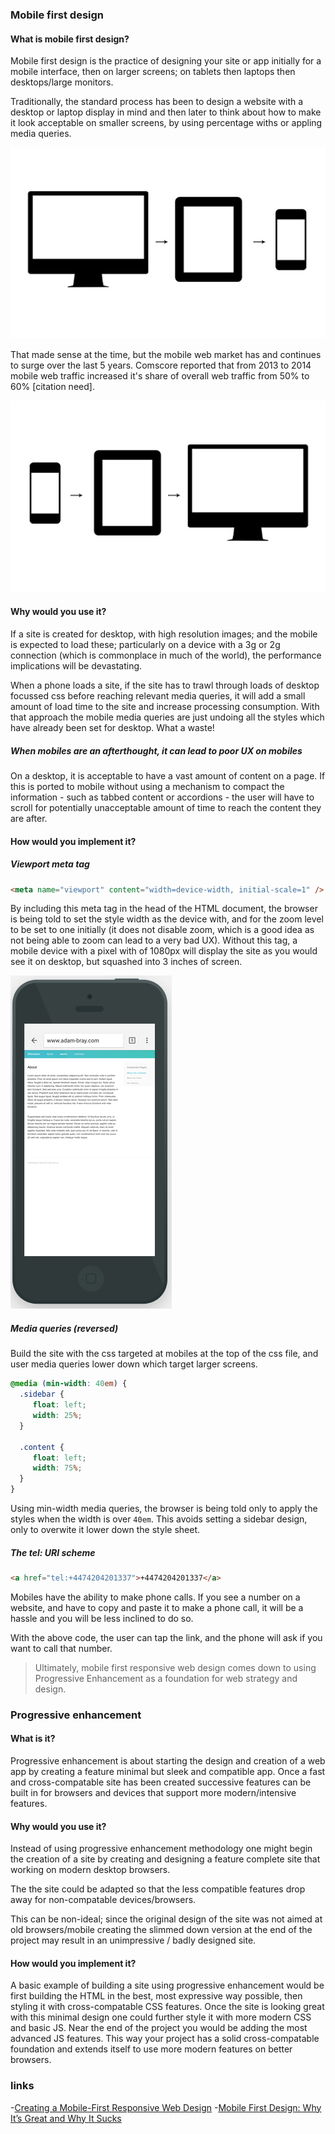 
### Mobile first design

#### What is mobile first design?

Mobile first design is the practice of designing your site or app initially for a mobile interface, then on larger screens; on tablets then laptops then desktops/large monitors.

Traditionally, the standard process has been to design a website with a desktop or laptop display in mind and then later to think about how to make it look acceptable on smaller screens, by using percentage withs or appling media queries.

![Desktop first design](img/mobilefirst-oldway.jpg "The old way")

That made sense at the time, but the mobile web market has and continues to surge over the last 5 years. Comscore reported that from 2013 to 2014 mobile web traffic increased it's share of overall web traffic from 50% to 60% [citation need].

 ![Mobile first design](img/mobilefirst-newway.jpg "Logo Title Text 1")


#### Why would you use it?

If a site is created for desktop, with high resolution images; and the mobile is expected to load these; particularly on a device with a 3g or 2g connection (which is commonplace in much of the world), the performance implications will be devastating.

When a phone loads a site, if the site has to trawl through loads of desktop focussed css before reaching relevant media queries, it will add a small amount of load time to the site and increase processing consumption. With that approach the mobile media queries are just undoing all the styles which have already been set for desktop. What a waste!

##### When mobiles are an afterthought, it can lead to poor UX on mobiles

On a desktop, it is acceptable to have a vast amount of content on a page. If this is ported to mobile without using a mechanism to compact the information - such as tabbed content or accordions - the user will have to scroll for potentially unacceptable amount of time to reach the content they are after.

#### How would you implement it?

##### Viewport meta tag

```html
<meta name="viewport" content="width=device-width, initial-scale=1" />

```

By including this meta tag in the head of the HTML document, the browser is being told to set the style width as the device with, and for the zoom level to be set to one initially (it does not disable zoom, which is a good idea as not being able to zoom can lead to a very bad UX). Without this tag, a mobile device with a pixel with of 1080px will display the site as you would see it on desktop, but squashed into 3 inches of screen.

![Mobile display without viewport meta tag](img/without-viewportmeta.png "Without viewport meta tag")

##### Media queries (reversed)

Build the site with the css targeted at mobiles at the top of the css file, and user media queries lower down which target larger screens.

```css
@media (min-width: 40em) {
  .sidebar {
     float: left;
     width: 25%;
  }

  .content {
     float: left;
     width: 75%;
  }
}
```

Using min-width media queries, the browser is being told only to apply the styles when the width is over `40em`. This avoids setting a sidebar design, only to overwite it lower down the style sheet.


##### The tel: URI scheme

```html
<a href="tel:+4474204201337">+4474204201337</a>
```

Mobiles have the ability to make phone calls. If you see a number on a website, and have to copy and paste it to make a phone call, it will be a hassle and you will be less inclined to do so.


With the above code, the user can tap the link, and the phone will ask if you want to call that number.


> Ultimately, mobile first responsive web design comes down to using Progressive Enhancement as a foundation for web strategy and design.


### Progressive enhancement

#### What is it?

Progressive enhancement is about starting the design and creation of a web app by creating a feature minimal but sleek and compatible app. Once a fast and cross-compatable site has been created successive features can be built in for browsers and devices that support more modern/intensive features.

#### Why would you use it?

Instead of using progressive enhancement methodology one might begin the creation of a site by creating and designing a feature complete site that working on modern desktop browsers.

The the site could be adapted so that the less compatible features drop away for non-compatable devices/browsers.

This can be non-ideal; since the original design of the site was not aimed at old browsers/mobile creating the slimmed down version at the end of the project may result in an unimpressive / badly designed site.  

#### How would you implement it?

A basic example of building a site using progressive enhancement would be first building the HTML in the best, most expressive way possible, then styling it with cross-compatable CSS features. Once the site is looking great with this minimal design one could further style it with more modern CSS and basic JS. Near the end of the project you would be adding the most advanced JS features. This way your project has a solid cross-compatable foundation and extends itself to use more modern features on better browsers.

### links
-[Creating a Mobile-First Responsive Web Design](http://www.html5rocks.com/en/mobile/responsivedesign/)
-[Mobile First Design: Why It’s Great and Why It Sucks](https://codemyviews.com/blog/mobilefirst)

